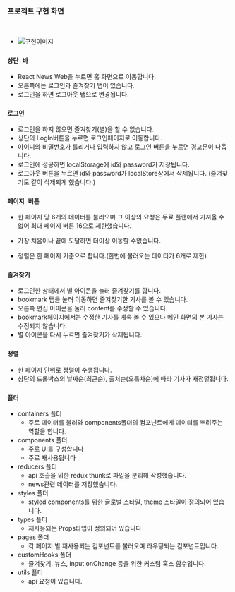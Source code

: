 ### 프로젝트 구현 화면

<br/>

- ![구현이미지](./src/images/news_project.gif)

### `상단 바`

- React News Web을 누르면 홈 화면으로 이동합니다.
- 오른쪽에는 로그인과 즐겨찾기 탭이 있습니다.
- 로그인을 하면 로그아웃 탭으로 변경됩니다.

### `로그인`

- 로그인을 하지 않으면 즐겨찾기(별)을 할 수 없습니다.
- 상단의 LogIn버튼을 누르면 로그인페이지로 이동합니다.
- 아이디와 비밀번호가 틀리거나 입력하지 않고 로그인 버튼을 누르면 경고문이 나옵니다.
- 로그인에 성공하면 localStorage에 id와 password가 저장됩니다.
- 로그아웃 버튼을 누르면 id와 password가 localStore상에서 삭제됩니다. (즐겨찾기도 같이 삭제되게 했습니다.)

### `페이지 버튼`

- 한 페이지 당 6개의 데이터를 불러오며 그 이상의 요청은 무료 플랜에서 가져올 수 없어 최대 페이지 버튼 16으로 제한했습니다.

- 가장 처음이나 끝에 도달하면 더이상 이동할 수없습니다.

- 정렬은 한 페이지 기준으로 합니다.(한번에 불러오는 데이터가 6개로 제한)

### `즐겨찾기`

- 로그인한 상태에서 별 아이콘을 눌러 즐겨찾기를 합니다.
- bookmark 탭을 눌러 이동하면 즐겨찾기한 기사를 볼 수 있습니다.
- 오른쪽 편집 아이콘을 눌러 content를 수정할 수 있습니다.
- bookmark페이지에서는 수정한 기사를 계속 볼 수 있으나 메인 화면의 본 기사는 수정되지 않습니다.
- 별 아이콘을 다시 누르면 즐겨찾기가 삭제됩니다.

### `정렬`

- 한 페이지 단위로 정렬이 수행됩니다.
- 상단의 드롭박스의 날짜순(최근순), 출처순(오름차순)에 따라 기사가 재정렬됩니다.

### `폴더`

- containers 폴더
  - 주로 데이터를 불러와 components폴더의 컴포넌트에게 데이터를 뿌려주는 역할을 합니다.
- components 폴더
  - 주로 UI를 구성합니다
  - 주로 재사용됩니다
- reducers 폴더
  - api 호출을 위한 redux thunk로 파일을 분리해 작성했습니다.
  - news관련 데이터를 저장했습니다.
- styles 폴더
  - styled components를 위한 글로벌 스타일, theme 스타일이 정의되어 있습니다.
- types 폴더
  - 재사용되는 Props타입이 정의되어 있습니다
- pages 폴더
  - 각 페이지 별 재사용되는 컴포넌트를 불러오며 라우팅되는 컴포넌트입니다.
- customHooks 폴더
  - 즐겨찾기, 뉴스, input onChange 등을 위한 커스텀 훅스 함수입니다.
- utils 폴더
  - api 요청이 있습니다.
